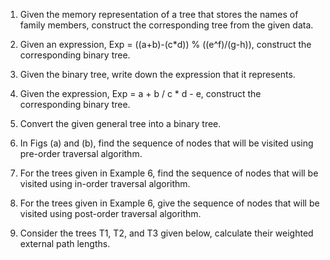 1. Given the memory representation of a tree that stores the names of family members, construct the corresponding tree from the given data.

2. Given an expression, Exp = ((a+b)-(c*d)) % ((e^f)/(g-h)), construct the corresponding binary tree.

3. Given the binary tree, write down the expression that it represents.

4. Given the expression, Exp = a + b / c * d - e, construct the corresponding binary tree.

5. Convert the given general tree into a binary tree.

6. In Figs (a) and (b), find the sequence of nodes that will be visited using pre-order traversal algorithm.

7. For the trees given in Example 6, find the sequence of nodes that will be visited using in-order traversal algorithm.

8. For the trees given in Example 6, give the sequence of nodes that will be visited using post-order traversal algorithm.

9. Consider the trees T1, T2, and T3 given below, calculate their weighted external path lengths.